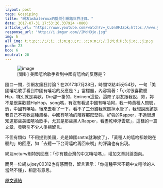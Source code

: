 ```yaml
---
layout: post
tags: Gossiping
title: "網友askaleroux的提問引網路世界注目。"
date: 2017-07-31 17:53:26.337924 +0800
article_url: "https://www.youtube.com/watch?v=_CL6n0FJZpk;https://www.youtube.com/watch?v=KlujizeNNQM;https://www.youtube.com/watch?v=1wYNFfgrXTI"
response_url: "http://i.imgur.com//IMdH3jo.jpg"
img: h
all_img: t;t;p;:;/;/;i;.;i;m;g;u;r;.;c;o;m;/;/;I;M;d;H;3;j;o;.;j;p;g
push: 23
boo: 6
neutral: 20
---
```


<figure>
<img src="h" alt="image">
<figcaption>
[問卦] 美國嘻哈歌手看到中國有嘻哈的反應是？
</figcaption>
</figure>



隨口一問，引網友瘋狂討論？在2017年7月28日，時間12點45分54秒，一句「美國嘻哈歌手看到中國有嘻哈的反應是？」當標題，內容寫著：「小弟很喜歡聽Hip，特別就是喜歡，Dre那一掛的，Eminem這些，這陣子朋友跟我說，欸，妳不是很喜歡聽HipHop，song嗎，有沒有看過中國有嘻哈阿，我一時黃種人問號，蝦，中國有嘻哈，後來去看了一下，看不了三分鐘我就關掉水管了，我想說應該是我自己不喜歡這種風格，中國有嘻哈的陣容那麼堅強，好強的Rapper，不過很想知道那些美國嘻哈歌手，尤其是那些黑人Rapper，看盡乾坤浮雲眾」，這樣的一篇文章，竟吸引不少人爭相留言。

不但有類似「不用提到美國，光是韓國smtm就海放了」、「黃種人的嘻哈都娘砲在聽的」的回應，如「去聽一下台灣嘻哈再回來嘴」的評論也有出現。

網友ncturw則特別回應：「你有聽台灣的中文嘻哈嗎」，增加文章討論面向。

而另一位網友joey00312也有感而發，留言表示：「你這種平常不聽中文嘻哈的人當然不懂」，相當有意思。

<a href = "https://www.ptt.cc/bbs/Gossiping/M.1501217156.A.5B9.html">原文連結</a>

